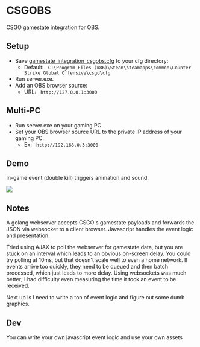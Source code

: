 # CSGOBS
CSGO gamestate integration for OBS.

## Setup
- Save [gamestate_integration_csgobs.cfg](gamestate_integration_csgobs.cfg) to your cfg directory:
  - Default:&nbsp;&nbsp;&nbsp;`C:\Program Files (x86)\Steam\steamapps\common\Counter-Strike Global Offensive\csgo\cfg`
- Run server.exe.
- Add an OBS browser source:
  - URL:&nbsp;&nbsp;&nbsp;`http://127.0.0.1:3000`

## Multi-PC
- Run server.exe on your gaming PC.
- Set your OBS browser source URL to the private IP address of your gaming PC.  
  - Ex:&nbsp;&nbsp;&nbsp;`http://192.168.0.3:3000`

## Demo
In-game event (double kill) triggers animation and sound.  

[![](https://imgur.com/bFf8eyF.png)](https://gfycat.com/aggressivesafechrysomelid)

## Notes
A golang webserver accepts CSGO's gamestate payloads and forwards the JSON via websocket to a client browser. Javascript handles the event logic and presentation.  
  
Tried using AJAX to poll the webserver for gamestate data, but you are stuck on an interval which leads to an obvious on-screen delay. You could try polling at 10ms, but that doesn't scale well to even a home network. If events arrive too quickly, they need to be queued and then batch processed, which just leads to more delay. Using websockets was much better; I had difficulty even measuring the time it took an event to be received.  
  
Next up is I need to write a ton of event logic and figure out some dumb graphics.

## Dev
You can write your own javascript event logic and use your own assets
